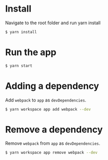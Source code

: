 # Install

Navigate to the root folder and run yarn install

```bash
$ yarn install
```

# Run the app

```bash
$ yarn start
```

# Adding a dependency

Add `webpack` to `app` as `devDependencies`.

```bash
$ yarn workspace app add webpack --dev
```


# Remove a dependency

Remove `webpack` from `app` as `devDependencies`.

```bash
$ yarn workspace app remove webpack --dev
```
